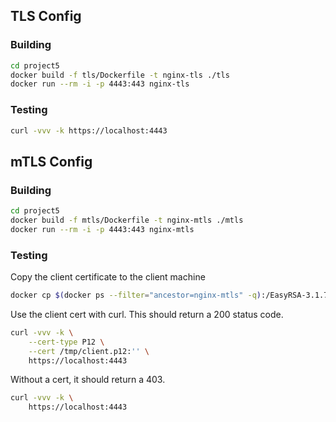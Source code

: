 ## TLS Config

### Building

```sh
cd project5
docker build -f tls/Dockerfile -t nginx-tls ./tls
docker run --rm -i -p 4443:443 nginx-tls
```

### Testing

```sh
curl -vvv -k https://localhost:4443
```

## mTLS Config

### Building

```sh
cd project5
docker build -f mtls/Dockerfile -t nginx-mtls ./mtls
docker run --rm -i -p 4443:443 nginx-mtls
```

### Testing

Copy the client certificate to the client machine

```sh
docker cp $(docker ps --filter="ancestor=nginx-mtls" -q):/EasyRSA-3.1.7/pki/private/client.p12 /tmp/client.p12
```

Use the client cert with curl. This should return a 200 status code.

```sh
curl -vvv -k \
    --cert-type P12 \
    --cert /tmp/client.p12:'' \
    https://localhost:4443
```

Without a cert, it should return a 403.

```sh
curl -vvv -k \
    https://localhost:4443
```
